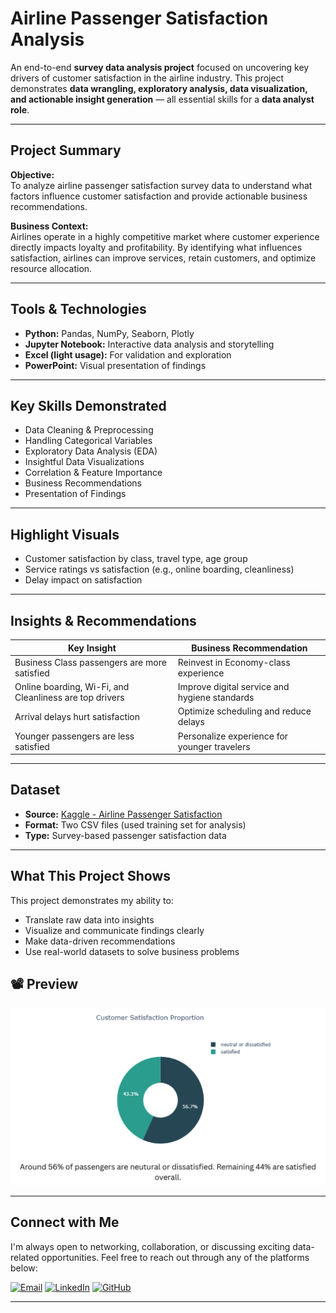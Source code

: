 # Airline Passenger Satisfaction Analysis

An end-to-end **survey data analysis project** focused on uncovering key drivers of customer satisfaction in the airline industry. This project demonstrates **data wrangling, exploratory analysis, data visualization, and actionable insight generation** — all essential skills for a **data analyst role**.

---

## Project Summary

**Objective:**  
To analyze airline passenger satisfaction survey data to understand what factors influence customer satisfaction and provide actionable business recommendations.

**Business Context:**  
Airlines operate in a highly competitive market where customer experience directly impacts loyalty and profitability. By identifying what influences satisfaction, airlines can improve services, retain customers, and optimize resource allocation.

---

## Tools & Technologies

- **Python:** Pandas, NumPy, Seaborn, Plotly  
- **Jupyter Notebook:** Interactive data analysis and storytelling  
- **Excel (light usage):** For validation and exploration  
- **PowerPoint:** Visual presentation of findings

---

## Key Skills Demonstrated

-  Data Cleaning & Preprocessing  
-  Handling Categorical Variables  
-  Exploratory Data Analysis (EDA)  
-  Insightful Data Visualizations  
-  Correlation & Feature Importance  
-  Business Recommendations  
-  Presentation of Findings  

---

##  Highlight Visuals

- Customer satisfaction by class, travel type, age group
- Service ratings vs satisfaction (e.g., online boarding, cleanliness)
- Delay impact on satisfaction

---

## Insights & Recommendations

| Key Insight | Business Recommendation |
|-------------|--------------------------|
| Business Class passengers are more satisfied | Reinvest in Economy-class experience |
| Online boarding, Wi-Fi, and Cleanliness are top drivers | Improve digital service and hygiene standards |
| Arrival delays hurt satisfaction | Optimize scheduling and reduce delays |
| Younger passengers are less satisfied | Personalize experience for younger travelers |

---

## Dataset

- **Source:** [Kaggle - Airline Passenger Satisfaction](https://www.kaggle.com/datasets/teejmahal20/airline-passenger-satisfaction)  
- **Format:** Two CSV files (used training set for analysis)  
- **Type:** Survey-based passenger satisfaction data

---

## What This Project Shows

This project demonstrates my ability to:
- Translate raw data into insights
- Visualize and communicate findings clearly
- Make data-driven recommendations
- Use real-world datasets to solve business problems

## 📽️ Preview

![Project Preview](Visualization%20Images/Customer%20Satisfaction%20Proportion.jpg)

---

## Connect with Me

I'm always open to networking, collaboration, or discussing exciting data-related opportunities. Feel free to reach out through any of the platforms below:

[![Email](https://img.shields.io/badge/Email-D14836?style=flat&logo=gmail&logoColor=white)](mailto:Jamil.ad611@gmail.com)
[![LinkedIn](https://img.shields.io/badge/LinkedIn-0A66C2?style=flat&logo=linkedin&logoColor=white)](https://www.linkedin.com/in/jamil611)
[![GitHub](https://img.shields.io/badge/GitHub-100000?style=flat&logo=github&logoColor=white)](https://github.com/Jamil611)

---